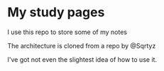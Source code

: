 # My study pages
I use this repo to store some of my notes

The architecture is cloned from a repo by @Sqrtyz

I've got not even the slightest idea of how to use it.
